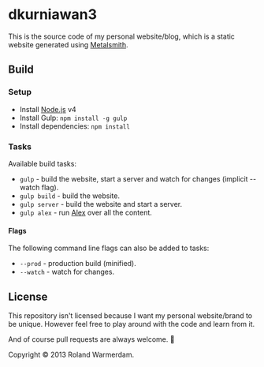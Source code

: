 dkurniawan3
=====================

This is the source code of my personal website/blog, which is a static website generated using [Metalsmith][].


Build
-----

### Setup ###

 * Install [Node.js][] v4
 * Install Gulp: `npm install -g gulp`
 * Install dependencies: `npm install`

### Tasks ###

Available build tasks:

 * `gulp` - build the website, start a server and watch for changes (implicit --watch flag).
 * `gulp build` - build the website.
 * `gulp server` - build the website and start a server.
 * `gulp alex` - run [Alex][] over all the content.

#### Flags ####

The following command line flags can also be added to tasks:

 * `--prod` - production build (minified).
 * `--watch` - watch for changes.


License
-------

This repository isn't licensed because I want my personal website/brand to be unique. However feel free to play around with the code and learn from it.

And of course pull requests are always welcome. :sparkling_heart:

Copyright © 2013 Roland Warmerdam.


[Metalsmith]: http://www.metalsmith.io/
[Node.js]: http://nodejs.org/
[Alex]: http://alexjs.com/
